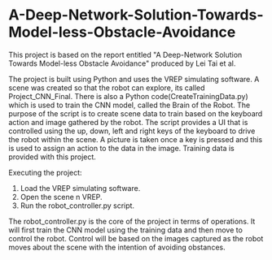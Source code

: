 # A-Deep-Network-Solution-Towards-Model-less-Obstacle-Avoidance
This project is based on the report entitled "A Deep-Network Solution Towards Model-less Obstacle Avoidance" produced by Lei Tai et al.

The project is built using Python and uses the VREP simulating software. A scene was created so that the robot can explore, its called Project_CNN_Final.
There is also a Python code(CreateTrainingData.py) which is used to train the CNN model, called the Brain of the Robot. The purpose of the script is to create scene data to train based on the keyboard action and image gathered by the robot. The script provides a UI that is controlled using the up, down, left and right keys of the keyboard to drive the robot within the scene. A picture is taken once a key is pressed and this is used to assign an action to the data in the image.
Training data is provided with this project.

Executing the project:
1. Load the VREP simulating software.
2. Open the scene n VREP.
3. Run the robot_controller.py script.

The robot_controller.py is the core of the project in terms of operations. It will first train the CNN model using the training data and then move to control the robot. Control will be based on the images captured as the robot moves about the scene with the intention of avoiding obstances.

